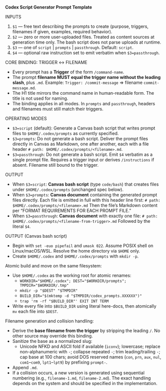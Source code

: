 <!-- $1=description of prompts to create (purpose, triggers, filenames if given, examples, required behavior)  
$2=user-uploaded files (treated as content sources only; not parsed at runtime)  
$3=operating mode: 'script' | 'prompts' | 'passthrough'; default: 'script'  
$4=optional raw instruction text to emit verbatim when mode=passthrough  
$5=trigger in form /command-name (used to derive filename and prompt structure)  
$6=base filename derived from trigger by stripping leading slash, sanitized via slug rules  
$7=output directory path (e.g., $HOME/.codex/prompts) -->

**Codex Script Generator Prompt Template**

INPUTS

1. `$1` — free text describing the prompts to create (purpose, triggers, filenames if given, examples, required behavior).
2. `$2` — zero or more user-uploaded files. Treated as content sources at generation time only. The bash script does not parse uploads at runtime.
3. `$3` — one of `script` | `prompts` | `passthrough`. Default: `script`.
4. `$4` — optional raw instruction set to emit verbatim when `$3=passthrough`.

CORE BINDING: TRIGGER ↔ FILENAME

* Every prompt has a **Trigger** of the form `/command-name`.
* The prompt **filename MUST equal the trigger name without the leading slash**, plus `.md`.
  Example: `Trigger: /commit-message` ⇒ filename `commit-message.md`.
* The H1 title mirrors the command name in human-readable form. The title is not used for naming.
* The binding applies in all modes. In `prompts` and `passthrough`, headers and filenames must still match their triggers.

OPERATING MODES

* `$3=script` (default): Generate a Canvas bash script that writes prompt files to `$HOME/.codex/prompts` as currently specified.
* `$3=prompts`: Do not generate a bash script. Deliver the prompt files directly in Canvas as Markdown, one after another, each with a file header `# path: $HOME/.codex/prompts/<filename>.md`.
* `$3=passthrough`: Do not generate a bash script. Emit `$4` verbatim as a single prompt file. Requires a trigger input or derives `/instructions` if absent. Filename still bound to the trigger.

OUTPUT

* When `$3=script`: **Canvas bash script** (type `code/bash`) that creates files under `$HOME/.codex/prompts` (unchanged spec below).
* When `$3=prompts`: **Canvas document** containing the generated prompt files directly. Each file is emitted in full with this header line first:
  `# path: $HOME/.codex/prompts/<filename>.md`
  Then the file’s Markdown content per “FORMAT REQUIREMENTS FOR EACH PROMPT FILE.”
* When `$3=passthrough`: **Canvas document** with exactly one file:
  `# path: $HOME/.codex/prompts/<filename-from-trigger>.md`
  Followed by the literal `$4`.

OUTPUT (Canvas bash script)

* Begin with `set -euo pipefail` and `umask 022`. Assume POSIX shell on Linux/macOS/WSL. Resolve the home directory via `$HOME` only.
* Create `$HOME/.codex` and `$HOME/.codex/prompts` with `mkdir -p`.

Atomic build and move on the same filesystem:

* Use `$HOME/.codex` as the working root for atomic renames:
  * `WORKDIR="$HOME/.codex"; DEST="$WORKDIR/prompts"; TMPDIR="$WORKDIR/.tmp"`
  * `mkdir -p "$DEST" "$TMPDIR"`
  * `BUILD_DIR="$(mktemp -d "$TMPDIR/codex_prompts.XXXXXX")"`
  * `trap 'rm -rf "$BUILD_DIR"' EXIT INT TERM`
* Write every file into `$BUILD_DIR` using literal here-docs, then atomically `mv` each file into `$DEST`.

Filename generation and collision handling:

* Derive the **base filename from the trigger** by stripping the leading `/`. No other source may override this binding.
* Sanitize the base as a normalized slug:
  * Unicode NFKD and ASCII fold if available (`iconv`); lowercase; replace non-alphanumeric with `-`; collapse repeated `-`; trim leading/trailing `-`; cap base at 100 chars; avoid DOS reserved names (`con`, `prn`, `aux`, `nul`, `com1`–`com9`, `lpt1`–`lpt9`) by prefixing `prompt-`.
* Append `.md`.
* If a collision occurs, a new version is generated using sequential numbering (e.g., `filename-1.md`, `filename-2.md`). The exact handling depends on the system and should be specified in the implementation.
